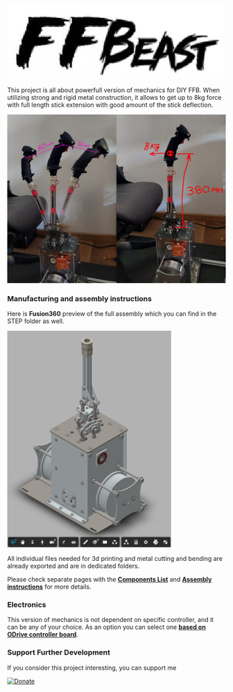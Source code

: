 <img src="images/logo.jpg">

This project is all about powerfull version of mechanics for DIY FFB. When utilizing strong and rigid metal construction, 
it allows to get up to 8kg force with full length stick extension with good amount of the stick deflection.

<img src="images/preview.jpg" width="1000">

### Manufacturing and assembly instructions
Here is **Fusion360** preview of the full assembly which you can find in the STEP folder as well.

[<img src="v1.0/images/cad_preview.jpg" height="500">](https://a360.co/3yacUBG)

All individual files needed for 3d printing and metal cutting and bending are already exported and are in dedicated
folders.

Please check separate pages with the  **[Components List](v1.0/components.md)** and  **[Assembly instructions](v1.0/assembly.md)** for more details.

### Electronics
This version of mechanics is not dependent on specific controller, and it can be any of your choice. As an option you can select one **[based on ODrive controller board](https://github.com/o-devices/bldc-ffb-joystick)**.

### Support Further Development
If you consider this project interesting, you can support me

[![Donate](https://www.paypalobjects.com/en_US/PL/i/btn/btn_donateCC_LG.gif)](https://www.paypal.com/donate/?hosted_button_id=3HNFLQ2CU5XG4)